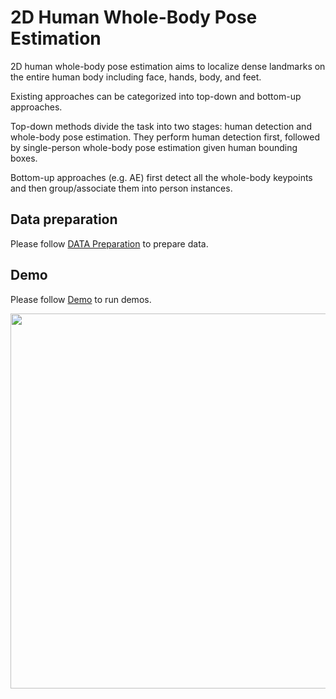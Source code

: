 # 2D Human Whole-Body Pose Estimation

2D human whole-body pose estimation aims to localize dense landmarks on the entire human body including face, hands, body, and feet.

Existing approaches can be categorized into top-down and bottom-up approaches.

Top-down methods divide the task into two stages: human detection and whole-body pose estimation. They perform human detection first, followed by single-person whole-body pose estimation given human bounding boxes.

Bottom-up approaches (e.g. AE) first detect all the whole-body keypoints and then group/associate them into person instances.

## Data preparation

Please follow [DATA Preparation](/docs/en/tasks/2d_wholebody_keypoint.md) to prepare data.

## Demo

Please follow [Demo](/demo/docs/2d_wholebody_pose_demo.md) to run demos.

<img src="https://user-images.githubusercontent.com/9464825/95552839-00a61080-0a40-11eb-818c-b8dad7307217.gif" width="600px" alt><br>

